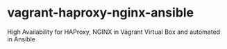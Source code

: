 # vagrant-haproxy-nginx-ansible
High Availability for HAProxy, NGINX in Vagrant Virtual Box and automated in Ansible

